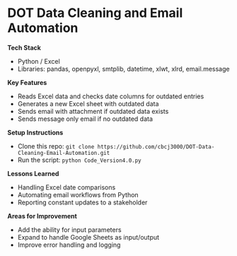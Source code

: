 # DOT Data Cleaning and Email Automation
**Tech Stack**
- Python / Excel
- Libraries: pandas, openpyxl, smtplib, datetime, xlwt, xlrd, email.message

**Key Features**
- Reads Excel data and checks date columns for outdated entries
- Generates a new Excel sheet with outdated data
- Sends email with attachment if outdated data exists
- Sends message only email if no outdated data

**Setup Instructions**
- Clone this repo:
```git clone https://github.com/cbcj3000/DOT-Data-Cleaning-Email-Automation.git```
- Run the script:
```python Code_Version4.0.py```

**Lessons Learned**
- Handling Excel date comparisons
- Automating email workflows from Python
- Reporting constant updates to a stakeholder

**Areas for Improvement**
- Add the ability for input parameters
- Expand to handle Google Sheets as input/output
- Improve error handling and logging

